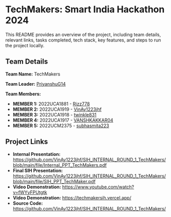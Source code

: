 # TechMakers: Smart India Hackathon 2024

This README provides an overview of the project, including team details, relevant links, tasks completed, tech stack, key features, and steps to run the project locally.

## Team Details

**Team Name:** TechMakers

**Team Leader:** [PriyanshuG14](https://github.com/Priyanshu14G)

**Team Members:**
- **MEMBER 1:** 2022UCA1881 - [Rizz778](https://github.com/Rizz778)
- **MEMBER 2:** 2022UCA1919 - [VinAy1223jhf](https://github.com/VinAy1223jhf)
- **MEMBER 3:** 2022UCA1918 - [twinkle831](https://github.com/twinkle831)
- **MEMBER 4:** 2022UCA1917 - [VANSHKAKKAR04](https://github.com/VANSHKAKKAR04)
- **MEMBER 5:** 2022UCM2375 - [subhasmita223](https://github.com/subhasmita223)

## Project Links

- **Internal Presentation:** https://github.com/VinAy1223jhf/SIH_INTERNAL_ROUND_1_TechMakers/blob/main/file/Internal_PPT_TechMakers.pdf
- **Final SIH Presentation:** https://github.com/VinAy1223jhf/SIH_INTERNAL_ROUND_1_TechMakers/blob/main/file/SIH_PPT_TechMaker.pdf
- **Video Demonstration:** https://www.youtube.com/watch?v=fWYyFPUtgtk
- **Video Demonstration:** https://techmakersih.vercel.app/
- **Source Code:** https://github.com/VinAy1223jhf/SIH_INTERNAL_ROUND_1_TechMakers/

